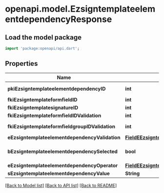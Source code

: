 # openapi.model.EzsigntemplateelementdependencyResponse

## Load the model package
```dart
import 'package:openapi/api.dart';
```

## Properties
Name | Type | Description | Notes
------------ | ------------- | ------------- | -------------
**pkiEzsigntemplateelementdependencyID** | **int** | The unique ID of the Ezsigntemplateelementdependency | 
**fkiEzsigntemplateformfieldID** | **int** | The unique ID of the Ezsigntemplateformfield | [optional] 
**fkiEzsigntemplatesignatureID** | **int** | The unique ID of the Ezsigntemplatesignature | [optional] 
**fkiEzsigntemplateformfieldIDValidation** | **int** | The unique ID of the Ezsigntemplateformfield | [optional] 
**fkiEzsigntemplateformfieldgroupIDValidation** | **int** | The unique ID of the Ezsigntemplateformfieldgroup | [optional] 
**eEzsigntemplateelementdependencyValidation** | [**FieldEEzsigntemplateelementdependencyValidation**](FieldEEzsigntemplateelementdependencyValidation.md) |  | 
**bEzsigntemplateelementdependencySelected** | **bool** | Whether if it's selected or not when using eEzsigntemplateelementdependencyValidation = Selected | [optional] 
**eEzsigntemplateelementdependencyOperator** | [**FieldEEzsigntemplateelementdependencyOperator**](FieldEEzsigntemplateelementdependencyOperator.md) |  | [optional] 
**sEzsigntemplateelementdependencyValue** | **String** | The value of the Ezsignelementdependency | [optional] 

[[Back to Model list]](../README.md#documentation-for-models) [[Back to API list]](../README.md#documentation-for-api-endpoints) [[Back to README]](../README.md)


